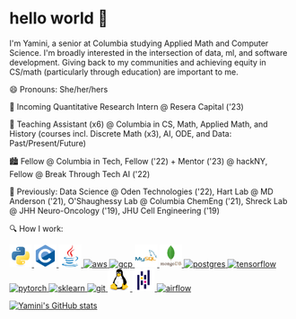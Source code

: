 # hello world  👋

<!--
**yva2002/yva2002** is a ✨ _special_ ✨ repository because its `README.md` (this file) appears on your GitHub profile.-->

I'm Yamini, a senior at Columbia studying Applied Math and Computer Science. I'm broadly interested in the intersection of data, ml, and software development. Giving back to my communities and achieving equity in CS/math (particularly through education) are important to me. 

😄 Pronouns: She/her/hers

💭 Incoming Quantitative Research Intern @ Resera Capital ('23)

👯 Teaching Assistant (x6) @ Columbia in CS, Math, Applied Math, and History (courses incl. Discrete Math (x3), AI, ODE, and Data: Past/Present/Future)

🏙️ Fellow @ Columbia in Tech, Fellow ('22) + Mentor ('23) @ hackNY, Fellow @ Break Through Tech AI ('22)

🌟 Previously: Data Science @ Oden Technologies ('22), Hart Lab @ MD Anderson ('21), O'Shaughessy Lab @ Columbia ChemEng ('21), Shreck Lab @ JHH Neuro-Oncology ('19), JHU Cell Engineering ('19)

🔍 How I work:
<p align="left"> 
    <a href="https://www.python.org" target="_blank" rel="noreferrer"> <img src="https://raw.githubusercontent.com/devicons/devicon/master/icons/python/python-original.svg" alt="python" width="40" height="40"/> </a>  
<a href="https://www.cprogramming.com/" target="_blank" rel="noreferrer"> <img src="https://raw.githubusercontent.com/devicons/devicon/master/icons/c/c-original.svg" alt="c" width="40" height="40"/> </a> 
  <a href="https://www.w3.org/html/" target="_blank" rel="noreferrer">  <img src="https://raw.githubusercontent.com/devicons/devicon/master/icons/java/java-original.svg" alt="java" width="40" height="40"/> </a> 
  <a href="https://aws.amazon.com" target="_blank" rel="noreferrer"> <img 
src="https://github.com/yurijserrano/Github-Profile-Readme-Logos/blob/master/cloud/amazon.svg" alt="aws" width="40" height="40"/> </a>
  <a href="https://cloud.google.com" target="_blank" rel="noreferrer"> <img src="https://www.vectorlogo.zone/logos/google_cloud/google_cloud-icon.svg" alt="gcp" width="40" height="40"/> </a> 
 <a href="https://www.mysql.com/" target="_blank" rel="noreferrer"> <img src="https://raw.githubusercontent.com/devicons/devicon/master/icons/mysql/mysql-original-wordmark.svg" alt="mysql" width="40" height="40"/> </a> 
  <a href="https://www.mongodb.com/" target="_blank" rel="noreferrer"> <img src="https://raw.githubusercontent.com/devicons/devicon/master/icons/mongodb/mongodb-original-wordmark.svg" alt="mongodb" width="40" height="40"/> </a> 
  <a href="https://www.postgresql.org/" target="_blank" rel="noreferrer"> <img src="https://upload.wikimedia.org/wikipedia/commons/2/29/Postgresql_elephant.svg" alt="postgres" width="40" height="40"/> </a> 
<a href="https://www.tensorflow.org" target="_blank" rel="noreferrer"> <img src="https://www.vectorlogo.zone/logos/tensorflow/tensorflow-icon.svg" alt="tensorflow" width="40" height="40"/> </a>  
<a href="https://www.pytorch.org" target="_blank" rel="noreferrer"> <img src="https://upload.wikimedia.org/wikipedia/commons/1/10/PyTorch_logo_icon.svg" alt="pytorch" width="40" height="40"/> </a>  
<a href="https://www.scikit-learn.org" target="_blank" rel="noreferrer"> <img src="https://upload.wikimedia.org/wikipedia/commons/0/05/Scikit_learn_logo_small.svg" alt="sklearn" width="40" height="40"/> </a>  
<a href="https://git-scm.com/" target="_blank" rel="noreferrer"> <img src="https://www.vectorlogo.zone/logos/git-scm/git-scm-icon.svg" alt="git" width="40" height="40"/> </a> 
<a href="https://www.linux.org/" target="_blank" rel="noreferrer"> <img src="https://raw.githubusercontent.com/devicons/devicon/master/icons/linux/linux-original.svg" alt="linux" width="40" height="40"/> </a> 
<a href="https://pandas.pydata.org/" target="_blank" rel="noreferrer"> <img src="https://raw.githubusercontent.com/devicons/devicon/2ae2a900d2f041da66e950e4d48052658d850630/icons/pandas/pandas-original.svg" alt="pandas" width="40" height="40"/> </a> 
<a href="https://airflow.apache.org/" target="_blank" rel="noreferrer"> <img src="https://github.com/simple-icons/simple-icons/blob/develop/icons/apacheairflow.svg" alt="airflow" width="40" height="40"/> </a> 
</p>

[![Yamini's GitHub stats](https://github-readme-stats.vercel.app/api?username=yaminivibha)](https://github.com/yaminivibha/github-readme-stats)
